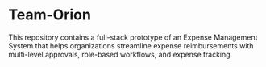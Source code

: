 # Team-Orion
This repository contains a full-stack prototype of an Expense Management System that helps organizations streamline expense reimbursements with multi-level approvals, role-based workflows, and expense tracking.
